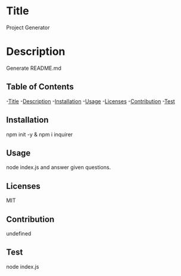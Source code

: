# Title
  Project Generator
  # Description
  Generate README.md
## Table of Contents  
  -[Title](#title)
  -[Description](#description)
  -[Installation](#installation)
  -[Usage](#usage)
  -[Licenses](#licenses)
  -[Contribution](#contribution)
  -[Test](#test)

  ## Installation
  npm init -y & npm i inquirer
  ## Usage
  node index.js and answer given questions.

  ## Licenses
  MIT 
  ## Contribution
  undefined 

  ## Test
node index.js
